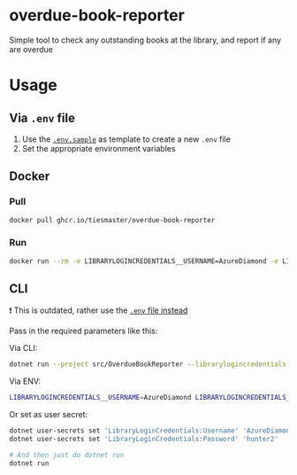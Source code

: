 # overdue-book-reporter

Simple tool to check any outstanding books at the library, and report if any are overdue

# Usage

## Via `.env` file

1. Use the [`.env.sample`](./.env.sample) as template to create a new `.env` file
2. Set the appropriate environment variables

## Docker

### Pull
```bash
docker pull ghcr.io/tiesmaster/overdue-book-reporter
```

### Run
```bash
docker run --rm -e LIBRARYLOGINCREDENTIALS__USERNAME=AzureDiamond -e LIBRARYLOGINCREDENTIALS__PASSWORD=hunter2 ghcr.io/tiesmaster/overdue-book-reporter
```

## CLI

:exclamation: This is outdated, rather use the [`.env` file instead](#via-env-file)

Pass in the required parameters like this:

Via CLI:

```bash
dotnet run --project src/OverdueBookReporter --librarylogincredentials:username AzureDiamond --librarylogincredentials:password hunter2
```

Via ENV:

```bash
LIBRARYLOGINCREDENTIALS__USERNAME=AzureDiamond LIBRARYLOGINCREDENTIALS__PASSWORD=hunter2 dotnet run --project src/OverdueBookReporter
```

Or set as user secret:

```bash
dotnet user-secrets set 'LibraryLoginCredentials:Username' 'AzureDiamond'
dotnet user-secrets set 'LibraryLoginCredentials:Password' 'hunter2'

# And then just do dotnet run
dotnet run
```


